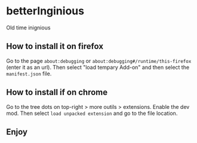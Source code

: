 # betterInginious
Old time inignious
## How to install it on firefox
Go to the page `about:debugging` or `about:debugging#/runtime/this-firefox` (enter it as an url). Then select "load tempary Add-on" and then select the `manifest.json` file.

## How to install if on chrome
Go to the tree dots on top-right > more outils > extensions. Enable the dev mod. Then select `load unpacked extension` and go to the file location. 

## Enjoy